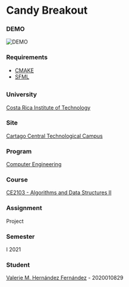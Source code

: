 # Candy Breakout

### DEMO
![DEMO](https://cdn.discordapp.com/attachments/843643336346959874/944295268818489374/WorkInProgress.gif)

### Requirements
- [CMAKE](https://cmake.org/download/)
- [SFML](https://www.sfml-dev.org/download.php)

##

### University
[Costa Rica Institute of Technology](https://www.tec.ac.cr/)

### Site
[Cartago Central Technological Campus](https://www.tec.ac.cr/ubicaciones/campus-tecnologico-central-cartago)

### Program
[Computer Engineering](https://www.tec.ac.cr/en/carreras/licentiates-degree-computer-engineering)

### Course
[CE2103 - Algorithms and Data Structures II](https://www.tec.ac.cr/planes-estudio/licenciatura-ingenieria-computadores)

### Assignment
Project

### Semester
I 2021

### Student
[Valerie M. Hernández Fernández](https://github.com/valeriehernandez-7) - 2020010829

##

